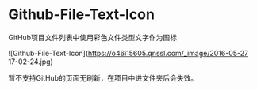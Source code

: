 # Github-File-Text-Icon
GitHub项目文件列表中使用彩色文件类型文字作为图标

![Github-File-Text-Icon](https://o46i15605.qnssl.com/_image/2016-05-27 17-02-24.jpg)

暂不支持GitHub的页面无刷新，在项目中进文件夹后会失效。
